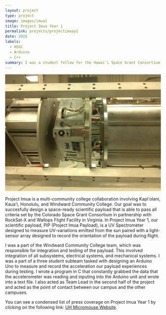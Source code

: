 ```yaml
---
layout: project
type: project
image: images/imua1
title: Project Imua Year 1
permalink: projects/projectimuay1
date: 2015
labels:
  - HSGC
  - Arduino
  - C++
summary: I was a student fellow for the Hawai'i Space Grant Consortium and a member of Project Imua, a UH Community College collaboration.
---
```


<div class="ui large rounded images">
  <img class="ui image" src="../images/2015.jpg">
</div>

Project Imua is a multi-community college collaboration involving Kapi'olani, Kaua'i, Honolulu, and Windward Community College. Our goal was to succesfully design a space-ready scientific payload that is able to pass all criteria set by the Colorado Space Grant Consortium in partnership with RockSat-X and Wallops Flight Facility in Virginia. In Project Imua Year 1, our scientific payload, PIP (Project Imua Payload), is a UV Spectrometer designed to measure UV-variations emitted from the sun paired with a light-sensor array designed to record the orientation of the payload during flight.

I was a part of the Windward Community College team, which was responsible for integration and testing of the payload. This involved integration of all subsystems, electrical systems, and mechanical systems. I was a part of a three student subteam tasked with designing an Arduino Uno to measure and record the acceleration our payload experiences during testing. I wrote a program in C that constantly grabbed the data that the accelerometer was reading and inputing into the Arduino unit and wrote into a text file. I also acted as Team Lead in the second half of the project and acted as the point of contact between our campus and the other campuses. 

You can see a condensed list of press coverage on Project Imua Year 1 by clicking on the following link: [UH Micromouse Website](http://www-ee.eng.hawaii.edu/~mmouse/about.html).



